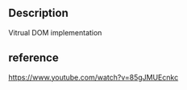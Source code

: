 ## Description
Vitrual DOM implementation


## reference
https://www.youtube.com/watch?v=85gJMUEcnkc